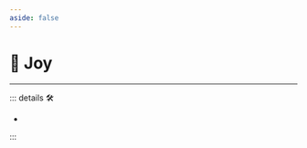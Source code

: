 ```yaml
---
aside: false
---
```

# 💜 <anima>Joy </anima>

---

<!-- =================================================== -->
<!-- =================================================== -->
<!-- =================================================== -->
<!-- =================================================== -->
<!-- =================================================== -->
::: details 🛠

-

:::
